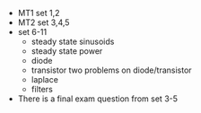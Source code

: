 - MT1 set 1,2
- MT2 set 3,4,5
- set 6-11
	- steady state sinusoids
	- steady state power
	- diode
	- transistor two problems on diode/transistor
	- laplace
	- filters
- There is a final exam question from set 3-5